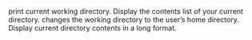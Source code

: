 print  current working directory.
Display the contents list of your current directory.
changes the working directory to the user’s home directory.
Display current directory contents in a long format.

